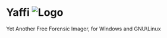 # Yaffi ![Logo](https://github.com/tedsmith/yaffi/blob/master/Logo/YAFFILogo2.png)
Yet Another Free Forensic Imager, for Windows and GNU\Linux
